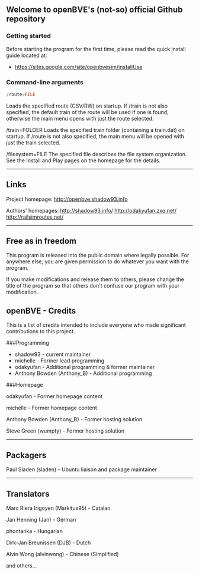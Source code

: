 ﻿## Welcome to openBVE's (not-so) official Github repository


### Getting started
Before starting the program for the first time, please read the quick install guide located at:
* https://sites.google.com/site/openbvesim/installUse

### Command-line arguments
```C++
/route=FILE
```
Loads the specified route (CSV/RW) on startup. If /train is not also specified, the default train of the route will be used if one is found, otherwise the main menu opens with just the route selected.

/train=FOLDER
Loads the specified train folder (containing a train.dat) on startup. If /route is not also specified, the main menu will be opened with just the train selected.

/filesystem=FILE
The specified file describes the file system organization. See the Install and Play pages on the homepage for the details.


-----
Links
-----

Project homepage:
http://openbve.shadow93.info

Authors' homepages:
http://shadow93.info/
http://odakyufan.zxq.net/
http://railsimroutes.net/


------------------
Free as in freedom
------------------

This program is released into the public domain where legally possible. For anywhere else, you are given permission to do whatever you want with the program.

If you make modifications and release them to others, please change the title of the program so that others don't confuse our program with your modification.

## openBVE - Credits

This is a list of credits intended to include everyone who made significant contributions to this project.


###Programming
* shadow93 - current maintainer 
* michelle - Former lead programming
* odakyufan - Additional programming & former maintainer
* Anthony Bowden (Anthony_B) - Additional programming


###Homepage

odakyufan - Former homepage content

michelle - Former homepage content

Anthony Bowden (Anthony_B) - Former hosting solution

Steve Green (wumpty) - Former hosting solution


---------
Packagers
---------

Paul Sladen (sladen) - Ubuntu liaison and package maintainer


-----------
Translators
-----------

Marc Riera Irigoyen (Markitus95) - Catalan

Jan Henning (Jan) - German

phontanka - Hungarian

Dirk-Jan Breunissen (DJB) - Dutch

Alvin Wong (alvinwong) - Chinese (Simplified)

and others...